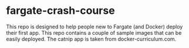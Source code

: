 # fargate-crash-course

This repo is designed to help people new to Fargate (and Docker) deploy their first app. This repo
contains a couple of sample images that can be easily deployed. The catnip app is taken from
docker-curriculum.com.

